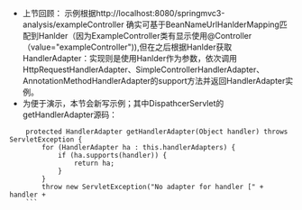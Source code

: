 - 上节回顾：
示例根据http://localhost:8080/springmvc3-analysis/exampleController 确实可基于BeanNameUrlHanlderMapping匹配到Hanlder（因为ExampleController类有显示使用@Controller（value="exampleController")),但在之后根据Hanlder获取HandlerAdapter：实现则是使用Hanlder作为参数，依次调用HttpRequestHandlerAdapter、SimpleControllerHandlerAdapter、AnnotationMethodHandlerAdapter的support方法并返回HandlerAdapter实例。
- 为便于演示，本节会新写示例；其中DispathcerServlet的getHandlerAdapter源码：
```language
	protected HandlerAdapter getHandlerAdapter(Object handler) throws ServletException {
		for (HandlerAdapter ha : this.handlerAdapters) {
			if (ha.supports(handler)) {
				return ha;
			}
		}
		throw new ServletException("No adapter for handler [" + handler +
	```



